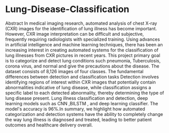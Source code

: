 # Lung-Disease-Classification
Abstract
In medical imaging research, automated analysis of chest X-ray (CXR) images for the identification of lung illness has become important. However, CXR image interpretation can be difficult and subjective, frequently requiring radiologists with specialized training. Using advances in artificial intelligence and machine learning techniques, there has been an increasing interest in creating automated systems for the classification of lung illnesses from CXR pictures in recent years. This project  primary goal is to categorize and detect lung conditions such  pneumonia, Tuberculosis, corona virus, and normal and give the precautions about the disease. The dataset consists of 8,126 images of four classes. The fundamental differences between detection and classification tasks Detection involves identifying regions of interest within CXR images that potentially contain abnormalities indicative of lung disease, while classification assigns a specific label to each detected abnormality, thereby determining the type of lung disease present. Lung illness classification and detection, deep learning models such as CNN ,BILSTM , and deep learning classifier. The model's accuracy is 96%.In summary, we highlight how automated categorization and detection systems have the ability to completely change the way lung illness is diagnosed and treated, leading to better patient outcomes and healthcare delivery overall.
